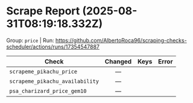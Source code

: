 # Scrape Report (2025-08-31T08:19:18.332Z)

Group: `price`  |  Run: https://github.com/AlbertoRoca96/scraping-checks-scheduler/actions/runs/17354547887

| Check | Changed | Keys | Error |
|---|:---:|:--|:--|
| `scrapeme_pikachu_price` | — |  |  |
| `scrapeme_pikachu_availability` | — |  |  |
| `psa_charizard_price_gem10` | — |  |  |
